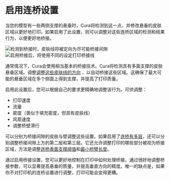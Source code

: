 启用连桥设置
====
当您的模型有一些两侧支撑的悬垂时，Cura将检测到这一点，并修改悬垂的皮肤区域以更好地打印。如果启用了此设置，则可以调整对这些连桥区域的检测和结果行为，以便更好地桥接。

<!--screenshot {
"image_path": "bridge_settings_enabled_default.png",
"models": [
{
"script": "rack_straight.scad",
"scad_params": ["length=40"]
}
],
"camera_position": [0, 74, -137],
"colours": 32
}-->
<!--screenshot {
"image_path": "bridge_settings_enabled_enabled.png",
"models": [
{
"script": "stairwell.scad",
"scad_params": ["steps=4", "width=10", "height=20"]
}
],
"layer": 275,
"settings": {
"bridge_settings_enabled": true
},
"camera_position": [-12, 28, 63],
"colours": 64
}-->
![检测到桥接时，皮肤线将被定向为尽可能桥接间隙](../images/bridge_settings_enabled_default.png)
![启用桥接后，将使用不同的设定打印桥接线](../images/bridge_settings_enabled_enabled.png)

通常情况下，Cura会使用相当基本的桥接技术。Cura将检测具有多面支撑的皮肤悬垂区域。调整[调整这些皮肤线的方向](../top_bottom/skin_angles.md) ，以自动桥接这些区域。这确保了最大可能的悬垂区域在多个侧面上得到支撑，并提高了打印质量。

启用此设置后，您可以根据自己的要求更精确地调整该行为。可供调整：
* 打印速度
* 流量
* 密度（类似于填充密度，但具有皮肤线）
* 风扇速度
* 调整桥壁滑行

可以分别为桥接间隙的皮肤与壁调整这些设置。如果启用了[连桥有多层](bridge_enable_more_layers.md)，还可以分别调整桥接间隙上方的第二层和第三层。它还允许调整打印的哪些部分被视为桥接区域，方法是调整[连桥表面支撑阈值](bridge_skin_support_threshold.md)和[最小桥臂长度](bridge_wall_min_length.md)。

通过启用桥接设置，您可以更好地控制在打印中如何处理桥接。通过很好地调整桥接参数，可以显著提高悬垂的质量，并提高垂直方向的精度。唯一的缺点是，如果你不对打印机的连桥设置进行调整，打印可能会变得更糟。
